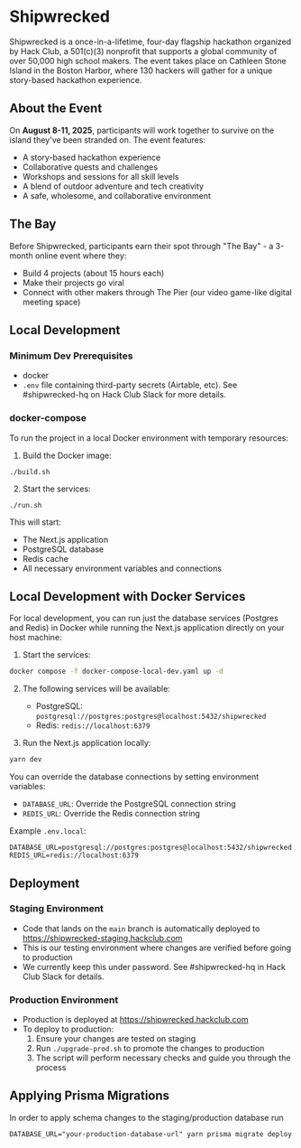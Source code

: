 # Shipwrecked

Shipwrecked is a once-in-a-lifetime, four-day flagship hackathon organized by Hack Club, a 501(c)(3) nonprofit that supports a global community of over 50,000 high school makers. The event takes place on Cathleen Stone Island in the Boston Harbor, where 130 hackers will gather for a unique story-based hackathon experience.

## About the Event

On **August 8-11, 2025**, participants will work together to survive on the island they've been stranded on. The event features:
- A story-based hackathon experience
- Collaborative quests and challenges
- Workshops and sessions for all skill levels
- A blend of outdoor adventure and tech creativity
- A safe, wholesome, and collaborative environment

## The Bay

Before Shipwrecked, participants earn their spot through "The Bay" - a 3-month online event where they:
- Build 4 projects (about 15 hours each)
- Make their projects go viral
- Connect with other makers through The Pier (our video game-like digital meeting space)

## Local Development

### Minimum Dev Prerequisites
- docker
- ```.env``` file containing third-party secrets (Airtable, etc).  See #shipwrecked-hq on Hack Club Slack for more details.

### docker-compose
To run the project in a local Docker environment with temporary resources:

1. Build the Docker image:
```shell
./build.sh
```

2. Start the services:
```shell
./run.sh
```

This will start:
- The Next.js application
- PostgreSQL database
- Redis cache
- All necessary environment variables and connections

## Local Development with Docker Services

For local development, you can run just the database services (Postgres and Redis) in Docker while running the Next.js application directly on your host machine:

1. Start the services:
```bash
docker compose -f docker-compose-local-dev.yaml up -d
```

2. The following services will be available:
   - PostgreSQL: `postgresql://postgres:postgres@localhost:5432/shipwrecked`
   - Redis: `redis://localhost:6379`

3. Run the Next.js application locally:
```bash
yarn dev
```

You can override the database connections by setting environment variables:
- `DATABASE_URL`: Override the PostgreSQL connection string
- `REDIS_URL`: Override the Redis connection string

Example `.env.local`:
```
DATABASE_URL=postgresql://postgres:postgres@localhost:5432/shipwrecked
REDIS_URL=redis://localhost:6379
```

## Deployment

### Staging Environment
- Code that lands on the `main` branch is automatically deployed to https://shipwrecked-staging.hackclub.com
- This is our testing environment where changes are verified before going to production
- We currently keep this under password.  See #shipwrecked-hq in Hack Club Slack for details.

### Production Environment
- Production is deployed at https://shipwrecked.hackclub.com
- To deploy to production:
  1. Ensure your changes are tested on staging
  2. Run `./upgrade-prod.sh` to promote the changes to production
  3. The script will perform necessary checks and guide you through the process

## Applying Prisma Migrations
In order to apply schema changes to the staging/production database run
```
DATABASE_URL="your-production-database-url" yarn prisma migrate deploy
```
